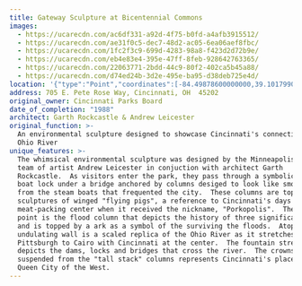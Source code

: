 ```yaml
---
title: Gateway Sculpture at Bicentennial Commons
images:
  - https://ucarecdn.com/ac6df331-a92d-4f75-b0fd-a4afb3915512/
  - https://ucarecdn.com/ae31f0c5-dec7-48d2-ac05-6ea06aef8fbc/
  - https://ucarecdn.com/1fc2f3c9-699d-4283-98a8-f423d2d72b9e/
  - https://ucarecdn.com/eb4e83e4-395e-47ff-8feb-928642763365/
  - https://ucarecdn.com/22063771-2bdd-44c9-80f2-402ca5b45a88/
  - https://ucarecdn.com/d74ed24b-3d2e-495e-ba95-d38deb725e4d/
location: '{"type":"Point","coordinates":[-84.49878600000000,39.10179900000000]}'
address: 705 E. Pete Rose Way, Cincinnati, OH  45202
original_owner: Cincinnati Parks Board
date_of_completion: "1988"
architect: Garth Rockcastle & Andrew Leicester
original_function: >-
  An environmental sculpture designed to showcase Cincinnati's connection to the
  Ohio River
unique_features: >-
  The whimsical environmental sculpture was designed by the Minneapolis-based
  team of artist Andrew Leicester in conjuction with architect Garth
  Rockcastle.  As visitors enter the park, they pass through a symbolic canal
  boat lock under a bridge anchored by columns desiged to look like smoke stacks
  from the steam boats that frequented the city.  These columns are topped with
  sculptures of winged "flying pigs", a reference to Cincinnati's days as a
  meat-packing center when it received the nickname, "Porkopolis".  The focal
  point is the flood column that depicts the history of three significant floods
  and is topped by a ark as a symbol of the surviving the floods.  Atop the
  undulating wall is a scaled replica of the Ohio River as it stretches from
  Pittsburgh to Cairo with Cincinnati at the center.  The fountain stream
  depicts the dams, locks and bridges that cross the river.  The crowns
  suspended from the "tall stack" columns represents Cincinnati's place as the
  Queen City of the West.
---
```

